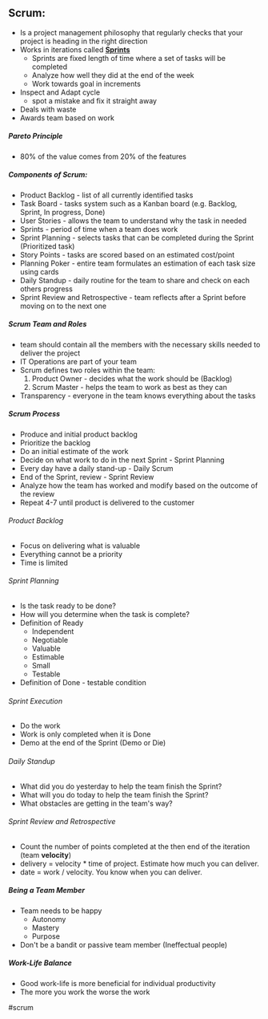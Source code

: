 ## Scrum:
- Is a project management philosophy that regularly checks that your project is heading in the right direction
- Works in iterations called <strong><u>Sprints</u></strong>
	-  Sprints are fixed length of time where a set of tasks will be completed
	- Analyze how well they did at the end of the week
	- Work towards goal in increments
- Inspect and Adapt cycle
	- spot a mistake and fix it straight away 
- Deals with waste
- Awards team based on work

##### Pareto Principle
- 80% of the value comes from 20% of the features
##### Components of Scrum:
- Product Backlog - list of all currently identified tasks
- Task Board - tasks system such as a Kanban board (e.g. Backlog, Sprint, In progress, Done)
- User Stories - allows the team to understand why the task in needed
- Sprints - period of time when a team does work
- Sprint Planning - selects tasks that can be completed during the Sprint (Prioritized task)
- Story Points - tasks are scored based on an estimated cost/point
- Planning Poker - entire team formulates an estimation of each task size using cards
- Daily Standup - daily routine for the team to share and check on each others progress
- Sprint Review and Retrospective - team reflects after a Sprint before moving on to the next one

##### Scrum Team and Roles
- team should contain all the members with the necessary skills needed to deliver the project
- IT Operations are part of your team
- Scrum defines two roles within the team:
	1. Product Owner - decides what the work should be (Backlog)
	2. Scrum Master - helps the team to work as best as they can
- Transparency - everyone in the team knows everything about the tasks

##### Scrum Process
- Produce and initial product backlog
- Prioritize the backlog
- Do an initial estimate of the work
- Decide on what work to do in the next Sprint - Sprint Planning
- Every day have a daily stand-up - Daily Scrum
- End of the Sprint, review - Sprint Review
- Analyze how the team has worked and modify based on the outcome of the review
- Repeat 4-7 until product is delivered to the customer
###### Product Backlog
 - Focus on delivering what is valuable
 - Everything cannot be a priority
 - Time is limited
###### Sprint Planning
- Is the task ready to be done?
- How will you determine when the task is complete?
- Definition of Ready
	- Independent
	- Negotiable
	- Valuable
	- Estimable
	- Small
	- Testable
- Definition of Done - testable condition
###### Sprint Execution
- Do the work
- Work is only completed when it is Done
- Demo at the end of the Sprint (Demo or Die)
###### Daily Standup
- What did you do yesterday to help the team finish the Sprint?
- What will you do today to help the team finish the Sprint?
- What obstacles are getting in the team's way?
###### Sprint Review and Retrospective
 - Count the number of points completed at the then end of the iteration (team **velocity**)
 - delivery = velocity * time of project. Estimate how much you can deliver.
 - date = work / velocity. You know when you can deliver.

##### Being a Team Member
- Team needs to be happy
	- Autonomy
	- Mastery
	- Purpose
- Don't be a bandit or passive team member (Ineffectual people)

##### Work-Life Balance
- Good work-life is more beneficial for individual productivity
- The more you work the worse the work


#scrum
